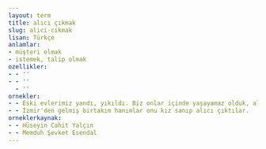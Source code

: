 ```yaml
---
layout: term
title: alıcı çıkmak
slug: alici-cikmak
lisan: Türkçe
anlamlar:
- müşteri olmak
- istemek, talip olmak
ozellikler:
- - ''
- - ''
  - ''
ornekler:
- - Eski evlerimiz yandı, yıkıldı. Biz onlar içinde yaşayamaz olduk, alıcı çıkınca yıkıcılara sattık.
- - İzmir'den gelmiş birtakım hanımlar onu kız sanıp alıcı çıktılar.
orneklerkaynak:
- - Hüseyin Cahit Yalçın
- - Memduh Şevket Esendal
---
```

